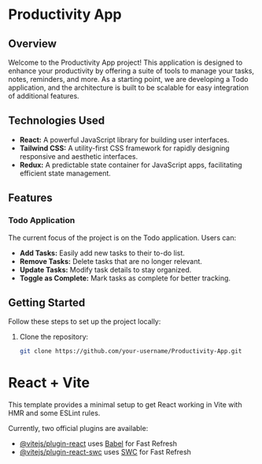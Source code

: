 # Productivity App

## Overview

Welcome to the Productivity App project! This application is designed to enhance your productivity by offering a suite of tools to manage your tasks, notes, reminders, and more. As a starting point, we are developing a Todo application, and the architecture is built to be scalable for easy integration of additional features.

## Technologies Used

- **React:** A powerful JavaScript library for building user interfaces.
- **Tailwind CSS:** A utility-first CSS framework for rapidly designing responsive and aesthetic interfaces.
- **Redux:** A predictable state container for JavaScript apps, facilitating efficient state management.

## Features

### Todo Application

The current focus of the project is on the Todo application. Users can:

- **Add Tasks:** Easily add new tasks to their to-do list.
- **Remove Tasks:** Delete tasks that are no longer relevant.
- **Update Tasks:** Modify task details to stay organized.
- **Toggle as Complete:** Mark tasks as complete for better tracking.

## Getting Started

Follow these steps to set up the project locally:

1. Clone the repository:

   ```bash
   git clone https://github.com/your-username/Productivity-App.git


# React + Vite

This template provides a minimal setup to get React working in Vite with HMR and some ESLint rules.

Currently, two official plugins are available:

- [@vitejs/plugin-react](https://github.com/vitejs/vite-plugin-react/blob/main/packages/plugin-react/README.md) uses [Babel](https://babeljs.io/) for Fast Refresh
- [@vitejs/plugin-react-swc](https://github.com/vitejs/vite-plugin-react-swc) uses [SWC](https://swc.rs/) for Fast Refresh
